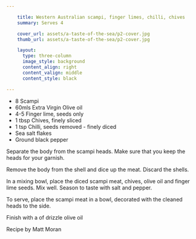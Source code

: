 ```yaml
---

    title: Western Australian scampi, finger limes, chilli, chives
    summary: Serves 4

    cover_url: assets/a-taste-of-the-sea/p2-cover.jpg
    thumb_url: assets/a-taste-of-the-sea/p2-cover.jpg

    layout:
      type: three-column
      image_style: background
      content_align: right
      content_valign: middle
      content_style: black

---
```


- 8 Scampi
- 60mls Extra Virgin Olive oil
- 4-5 Finger lime, seeds only
- 1 tbsp Chives, finely sliced
- 1 tsp Chilli, seeds removed - finely diced
- Sea salt flakes
- Ground black pepper

Separate the body from the scampi heads. Make sure that you keep the heads for your garnish.

Remove the body from the shell and dice up the meat. Discard the shells.

In a mixing bowl, place the diced scampi meat, chives, olive oil and finger lime seeds. Mix well. Season to taste with salt and pepper.

To serve, place the scampi meat in a bowl, decorated with the cleaned heads to the side.

Finish with a of drizzle olive oil

Recipe by Matt Moran
